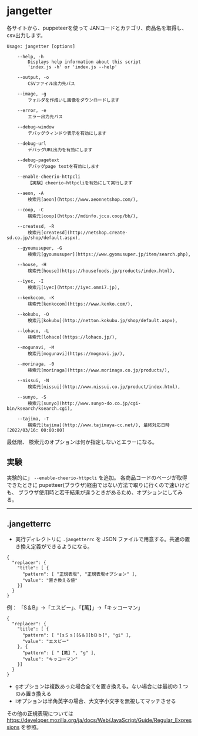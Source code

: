 # jangetter

各サイトから、puppeteerを使って JANコードとカテゴリ、商品名を取得し、csv出力します。

```
Usage: jangetter [options]

	--help, -h
		Displays help information about this script
		'index.js -h' or 'index.js --help'

	--output, -o
		CSVファイル出力先パス

	--image, -g
		フォルダを作成いし画像をダウンロードします

	--error, -e
		エラー出力先パス

	--debug-window
		デバッグウィンドウ表示を有効にします

	--debug-url
		デバッグURL出力を有効にします

	--debug-pagetext
		デバッグpage textを有効にします

	--enable-cheerio-httpcli
		【実験】cheerio-httpcliを有効にして実行します

	--aeon, -A
		検索元[aeon](https://www.aeonnetshop.com/),

	--coop, -C
		検索元[coop](https://mdinfo.jccu.coop/bb/),

	--createsd, -R
		検索元[createsd](http://netshop.create-sd.co.jp/shop/default.aspx),

	--gyoumusuper, -G
		検索元[gyoumusuper](https://www.gyomusuper.jp/item/search.php),

	--house, -H
		検索元[house](https://housefoods.jp/products/index.html),

	--iyec, -I
		検索元[iyec](https://iyec.omni7.jp),

	--kenkocom, -K
		検索元[kenkocom](https://www.kenko.com/),

	--kokubu, -O
		検索元[kokubu](http://netton.kokubu.jp/shop/default.aspx),

	--lohaco, -L
		検索元[lohaco](https://lohaco.jp/),

	--mogunavi, -M
		検索元[mogunavi](https://mognavi.jp/),

	--morinaga, -0
		検索元[morinaga](https://www.morinaga.co.jp/products/),

	--nissui, -N
		検索元[nissui](http://www.nissui.co.jp/product/index.html),

	--sunyo, -S
		検索元[sunyo](http://www.sunyo-do.co.jp/cgi-bin/ksearch/ksearch.cgi),

	--tajima, -T
		検索元[tajima](http://www.tajimaya-cc.net/), 最終対応日時[2022/03/16: 00:00:00]

```


最低限、 検索元のオプションは何か指定しないとエラーになる。

## 実験

実験的に」 ```--enable-cheerio-httpcli``` を追加。
各商品コードのページが取得できたときに pupetteer(ブラウザ)経由ではない方法で取りに行くので速いけども、
ブラウザ使用時と若干結果が違うときがあるため、オプションにしてみる。    

---

## .jangetterrc

- 実行ディレクトリに ```.jangetterrc``` を JSON ファイルで用意する。共通の置き換え定義ができるようになる。

```
{
  "replacer": {
    "title": [ {
      "pattern": [ "正規表現", "正規表現オプション" ],
      "value": "置き換える値"
    }]
  }
}
```

例： 「S＆B」→「エスビー」、「【萬】」→「キッコーマン」

```
{
  "replacer": {
    "title": [ {
      "pattern": [ "[sＳｓ][&＆][bＢｂ]", "gi" ],
      "value": "エスビー"
    }, {
      "pattern": [ "【萬】", "g" ],
      "value": "キッコーマン"
    }]
  }
}
```

- gオプションは複数あった場合全てを置き換える。ない場合には最初の１つのみ置き換える
- iオプションは半角英字の場合、大文字小文字を無視してマッチさせる

その他の正規表現については
https://developer.mozilla.org/ja/docs/Web/JavaScript/Guide/Regular_Expressions
を参照。

